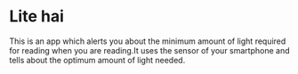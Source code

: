 # Lite hai
This is an app which alerts you about the minimum amount of light required for reading when you are reading.It uses the sensor of your smartphone and tells about the optimum amount of light needed.
